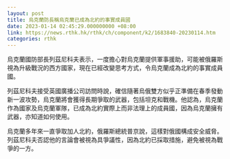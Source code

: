 ```yaml
---
layout: post
title: 烏克蘭防長稱烏克蘭已成為北約的事實成員國
date: 2023-01-14 02:45:29.000000000 +08:00
link: https://news.rthk.hk/rthk/ch/component/k2/1683840-20230114.htm
categories: rthk
---
```


烏克蘭國防部長列茲尼科夫表示，一度擔心對烏克蘭提供軍事援助，可能被俄羅斯視為升級戰況的西方國家，現在已經改變思考方式，令烏克蘭成為北約的事實成員國。

列茲尼科夫接受英國廣播公司訪問時說，確信隨著烏俄雙方似乎正準備在春季發動新一波攻勢，烏克蘭將會獲得長期爭取的武器，包括坦克和戰機。他認為，烏克蘭作為國家及烏克蘭軍隊，已成為北約實際上而非法理上的成員國，因為烏克蘭擁有武器，亦知道如何使用。

烏克蘭多年來一直爭取加人北約，俄羅斯總統普京說，這樣對俄國構成安全威脅。列茲尼科夫否認他的言論會被視為具爭議性，因為北約已採取措施，避免被視為戰爭的一方。
